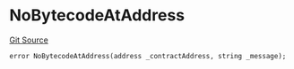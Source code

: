 # NoBytecodeAtAddress
[Git Source](https://github.com/thrackle-io/tron/blob/d5c4da9c910c7f583b74a714399bd64fbb32b616/src/client/token/handler/diamond/HandlerDiamondLib.sol)


```solidity
error NoBytecodeAtAddress(address _contractAddress, string _message);
```

